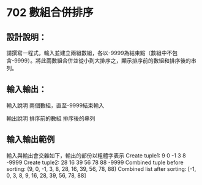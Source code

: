 # 702 數組合併排序
## 設計說明：
請撰寫一程式，輸入並建立兩組數組，各以-9999為結束點（數組中不包含-9999）。將此兩數組合併並從小到大排序之，顯示排序前的數組和排序後的串列。

## 輸入輸出：
輸入說明
兩個數組，直至-9999結束輸入

輸出說明
排序前的數組
排序後的串列

## 輸入輸出範例
輸入與輸出會交雜如下，輸出的部份以粗體字表示
Create tuple1:
9
0
-1
3
8
-9999
Create tuple2:
28
16
39
56
78
88
-9999
Combined tuple before sorting: (9, 0, -1, 3, 8, 28, 16, 39, 56, 78, 88)
Combined list after sorting: [-1, 0, 3, 8, 9, 16, 28, 39, 56, 78, 88]
